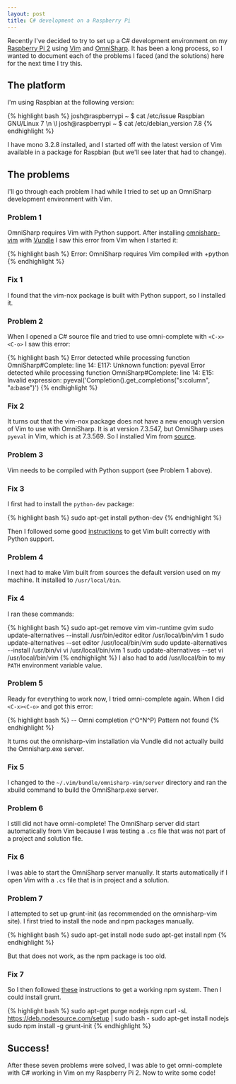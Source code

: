 ```yaml
---
layout: post
title: C# development on a Raspberry Pi
---
```


Recently I've decided to try to set up a C# development environment on my [Raspberry Pi 2](https://www.raspberrypi.org/products/raspberry-pi-2-model-b/) using [Vim](http://www.vim.org) and [OmniSharp](http://www.omnisharp.net/). It has been a long process, so I wanted to document each of the problems I faced (and the solutions) here for the next time I try this.

## The platform
I'm using Raspbian at the following version:

{% highlight bash %}
josh@raspberrypi ~ $ cat /etc/issue
Raspbian GNU/Linux 7 \n \l
josh@raspberrypi ~ $ cat /etc/debian_version
7.8
{% endhighlight %}

I have mono 3.2.8 installed, and I started off with the latest version of Vim available in a package for Raspbian (but we'll see later that had to change).

## The problems
I'll go through each problem I had while I tried to set up an OmniSharp development environment with Vim.

### Problem 1
OmniSharp requires Vim with Python support. After installing [omnisharp-vim](https://github.com/OmniSharp/omnisharp-vim) with [Vundle](https://github.com/VundleVim/Vundle.vim) I saw this error from Vim when I started it:

{% highlight bash %}
Error: OmniSharp requires Vim compiled with +python
{% endhighlight %}

### Fix 1
I found that the vim-nox package is built with Python support, so I installed it.

### Problem 2
When I opened a C# source file and tried to use omni-complete with `<C-x><C-o>` I saw this error:

{% highlight bash %}
Error detected while processing function OmniSharp#Complete:
line   14:
E117: Unknown function: pyeval
Error detected while processing function OmniSharp#Complete:
line   14:
E15: Invalid expression: pyeval('Completion().get_completions("s:column", "a:base")')
{% endhighlight %}

### Fix 2
It turns out that the vim-nox package does not have a new enough version of Vim to use with OmniSharp. It is at version 7.3.547, but OmniSharp uses `pyeval` in Vim, which is at 7.3.569. So I installed Vim from [source](http://www.vim.org/git.php).

### Problem 3
Vim needs to be compiled with Python support (see Problem 1 above).

### Fix 3
I first had to install the `python-dev` package:

{% highlight bash %}
sudo apt-get install python-dev
{% endhighlight %}

Then I followed some good [instructions](http://stackoverflow.com/questions/3373914/compiling-vim-with-python-support) to get Vim built correctly with Python support.

### Problem 4
I next had to make Vim built from sources the default version used on my machine. It installed to `/usr/local/bin`.

### Fix 4
I ran these commands:

{% highlight bash %}
sudo apt-get remove vim vim-runtime gvim
sudo update-alternatives --install /usr/bin/editor editor /usr/local/bin/vim 1
sudo update-alternatives --set editor /usr/local/bin/vim
sudo update-alternatives --install /usr/bin/vi vi /usr/local/bin/vim 1
sudo update-alternatives --set vi /usr/local/bin/vim
{% endhighlight %}
I also had to add /usr/local/bin to my `PATH` environment variable value.

### Problem 5
Ready for everything to work now, I tried omni-complete again. When I did `<C-x><C-o>` and got this error:

{% highlight bash %}
-- Omni completion (^O^N^P) Pattern not found
{% endhighlight %}

It turns out the omnisharp-vim installation via Vundle did not actually build the Omnisharp.exe server.

### Fix 5
I changed to the `~/.vim/bundle/omnisharp-vim/server` directory and ran the xbuild command to build the OmniSharp.exe server.

### Problem 6
I still did not have omni-complete! The OmniSharp server did start automatically from Vim  because I was testing a `.cs` file that was not part of a project and solution file.

### Fix 6
I was able to start the OmniSharp server  manually. It starts automatically if I open Vim with a `.cs` file that is in project and a solution.

### Problem 7
I attempted to set up grunt-init (as recommended on the omnisharp-vim site). I first tried to install the node and npm packages manually.

{% highlight bash %}
sudo apt-get install node
sudo apt-get install npm
{% endhighlight %}

But that does not work, as the npm package is too old.

### Fix 7
So I then followed [these](http://stackoverflow.com/questions/12913141/message-failed-to-fetch-from-registry-while-trying-to-install-any-module) instructions to get a working npm system. Then I could install grunt.

{% highlight bash %}
sudo apt-get purge nodejs npm
curl -sL https://deb.nodesource.com/setup | sudo bash -
sudo apt-get install nodejs
sudo npm install -g grunt-init
{% endhighlight %}

## Success!

After these seven problems were solved, I was able to get omni-complete with C# working in Vim on my Raspberry Pi 2. Now to write some code!
